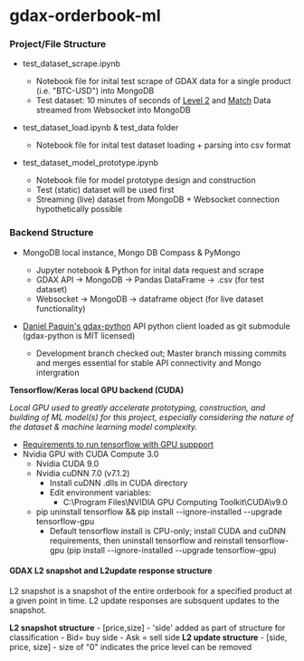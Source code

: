 # gdax-orderbook-ml

### Project/File Structure
- test_dataset_scrape.ipynb
    - Notebook file for inital test scrape of GDAX data for a single product (i.e. "BTC-USD") into MongoDB
    - Test dataset: 10 minutes of seconds of [Level 2](https://docs.gdax.com/#the-code-classprettyprintlevel2code-channel) and [Match](https://docs.gdax.com/#the-code-classprettyprintmatchescode-channel) Data streamed from Websocket into MongoDB

- test_dataset_load.ipynb &  test_data folder
    - Notebook file for inital test dataset loading + parsing into csv format

- test_dataset_model_prototype.ipynb
    - Notebook file for model prototype design and construction
    - Test (static) dataset will be used first 
    - Streaming (live) dataset from MongoDB + Websocket connection hypothetically possible
    
### Backend Structure
- MongoDB local instance, Mongo DB Compass & PyMongo
    - Jupyter notebook & Python for inital data request and scrape 
    - GDAX API -> MongoDB -> Pandas DataFrame -> .csv (for test dataset)
    - Websocket -> MongoDB -> dataframe object (for live dataset functionality)

- [Daniel Paquin's gdax-python](https://github.com/danpaquin/gdax-python) API python client loaded as git submodule (gdax-python is MIT licensed)
    - Development branch checked out; Master branch missing commits and merges essential for stable API connectivity and Mongo intergration

**Tensorflow/Keras local GPU backend (CUDA)**

*Local GPU used to greatly accelerate prototyping, construction, and building of ML model(s) for this project, especially considering the nature of the dataset & machine learning model complexity.*
- [Requirements to run tensorflow with GPU suppport](https://www.tensorflow.org/install/install_windows#requirements_to_run_tensorflow_with_gpu_support)
- Nvidia GPU with CUDA Compute 3.0
    - Nvidia CUDA 9.0
    - Nvidia cuDNN 7.0 (v7.1.2)
        - Install  cuDNN .dlls in CUDA directory
        - Edit environment variables:
            - C:\Program Files\NVIDIA GPU Computing Toolkit\CUDA\v9.0
    - pip uninstall tensorflow && pip install --ignore-installed --upgrade tensorflow-gpu 
        - Default tensorflow install is CPU-only; install CUDA and cuDNN requirements, then uninstall tensorflow and reinstall tensorflow-gpu (pip install --ignore-installed --upgrade tensorflow-gpu)

#### GDAX L2 snapshot and L2update response structure
L2 snapshot is a snapshot of the entire orderbook for a specified product at a given point in time. L2 update responses are subsquent updates to the snapshot.

**L2 snapshot structure**
    - [price,size]
    - 'side' added as part of structure for classification
        - Bid= buy side
        - Ask = sell side
**L2 update structure**
    - [side, price, size]
    - size of "0" indicates the price level can be removed
